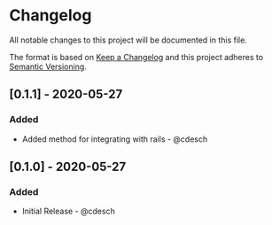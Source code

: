 # Changelog
All notable changes to this project will be documented in this file.

The format is based on [Keep a Changelog](http://keepachangelog.com/en/1.0.0/)
and this project adheres to [Semantic Versioning](http://semver.org/spec/v2.0.0.html).


## [0.1.1] - 2020-05-27
### Added
- Added method for integrating with rails - @cdesch

## [0.1.0] - 2020-05-27
### Added
- Initial Release - @cdesch
